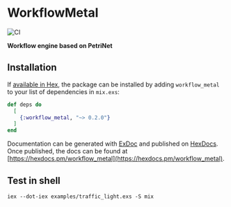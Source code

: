 # WorkflowMetal

![CI](https://github.com/Byzanteam/workflow_metal/workflows/CI/badge.svg)

**Workflow engine based on PetriNet**

## Installation

If [available in Hex](https://hex.pm/docs/publish), the package can be installed
by adding `workflow_metal` to your list of dependencies in `mix.exs`:

```elixir
def deps do
  [
    {:workflow_metal, "~> 0.2.0"}
  ]
end
```

Documentation can be generated with [ExDoc](https://github.com/elixir-lang/ex_doc)
and published on [HexDocs](https://hexdocs.pm). Once published, the docs can
be found at [https://hexdocs.pm/workflow_metal](https://hexdocs.pm/workflow_metal).

## Test in shell

```shell
iex --dot-iex examples/traffic_light.exs -S mix
```
